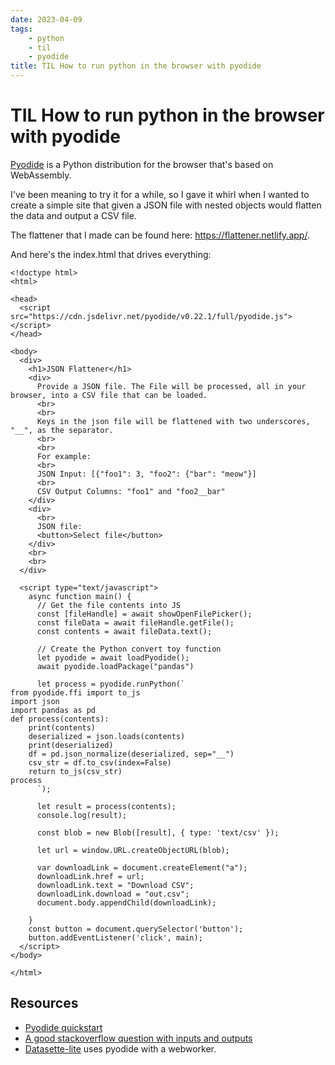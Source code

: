 ```yaml
---
date: 2023-04-09
tags:
    - python
    - til
    - pyodide
title: TIL How to run python in the browser with pyodide
---
```


# TIL How to run python in the browser with pyodide

[Pyodide](https://pyodide.org)  is a Python distribution for the browser that's based on WebAssembly.

I've been meaning to try it for a while, so I gave it whirl when I wanted to create a simple site that given a JSON file with nested objects would flatten the data and output a CSV file.

The flattener that I made can be found here: https://flattener.netlify.app/.

And here's the index.html that drives everything:

```
<!doctype html>
<html>

<head>
  <script src="https://cdn.jsdelivr.net/pyodide/v0.22.1/full/pyodide.js"></script>
</head>

<body>
  <div>
    <h1>JSON Flattener</h1>
    <div>
      Provide a JSON file. The File will be processed, all in your browser, into a CSV file that can be loaded.
      <br>
      <br>
      Keys in the json file will be flattened with two underscores, "__", as the separator.
      <br>
      <br>
      For example:
      <br>
      JSON Input: [{"foo1": 3, "foo2": {"bar": "meow"}]
      <br>
      CSV Output Columns: "foo1" and "foo2__bar"
    </div>
    <div>
      <br>
      JSON file:
      <button>Select file</button>
    </div>
    <br>
    <br>
  </div>

  <script type="text/javascript">
    async function main() {
      // Get the file contents into JS
      const [fileHandle] = await showOpenFilePicker();
      const fileData = await fileHandle.getFile();
      const contents = await fileData.text();

      // Create the Python convert toy function
      let pyodide = await loadPyodide();
      await pyodide.loadPackage("pandas")

      let process = pyodide.runPython(`
from pyodide.ffi import to_js
import json
import pandas as pd
def process(contents):
    print(contents)
    deserialized = json.loads(contents)
    print(deserialized)
    df = pd.json_normalize(deserialized, sep="__")
    csv_str = df.to_csv(index=False)
    return to_js(csv_str)
process
      `);

      let result = process(contents);
      console.log(result);

      const blob = new Blob([result], { type: 'text/csv' });

      let url = window.URL.createObjectURL(blob);

      var downloadLink = document.createElement("a");
      downloadLink.href = url;
      downloadLink.text = "Download CSV";
      downloadLink.download = "out.csv";
      document.body.appendChild(downloadLink);

    }
    const button = document.querySelector('button');
    button.addEventListener('click', main);
  </script>
</body>

</html>
```

## Resources

- [Pyodide quickstart](https://pyodide.org/en/stable/usage/quickstart.html)
- [A good stackoverflow question with inputs and outputs](https://stackoverflow.com/questions/75860805/pass-dropdown-menu-selection-to-pyodide)
- [Datasette-lite](https://simonwillison.net/2022/May/4/datasette-lite/) uses pyodide with a webworker.



